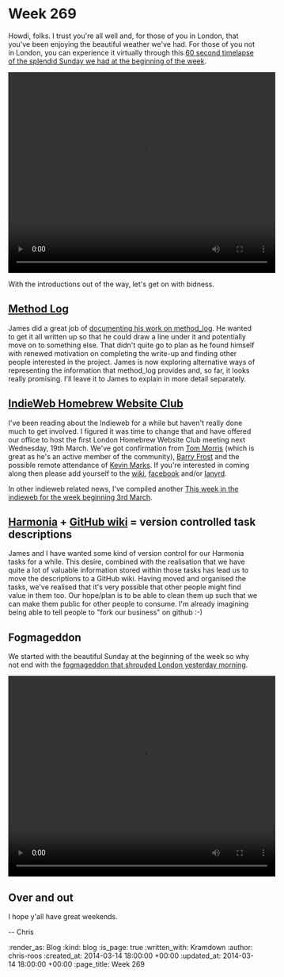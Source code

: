Week 269
========

Howdi, folks. I trust you're all well and, for those of you in London, that you've been enjoying the beautiful weather we've had. For those of you not in London, you can experience it virtually through this [60 second timelapse of the splendid Sunday we had at the beginning of the week](https://thames-time-lapse.s3.amazonaws.com/videos/2014-03-09.800x600.mp4).

<video width="540" height="405" controls="">
  <source src="https://thames-time-lapse.s3.amazonaws.com/videos/2014-03-09.800x600.mp4" type="video/mp4">
  Your browser does not support the video tag.
</video>

With the introductions out of the way, let's get on with bidness.

## [Method Log][]

James did a great job of [documenting his work on method_log](/tracing-the-git-history-of-a-ruby-method). He wanted to get it all written up so that he could draw a line under it and potentially move on to something else. That didn't quite go to plan as he found himself with renewed motivation on completing the write-up and finding other people interested in the project. James is now exploring alternative ways of representing the information that method_log provides and, so far, it looks really promising. I'll leave it to James to explain in more detail separately.

## [IndieWeb Homebrew Website Club][]

I've been reading about the Indieweb for a while but haven't really done much to get involved. I figured it was time to change that and have offered our office to host the first London Homebrew Website Club meeting next Wednesday, 19th March. We've got confirmation from [Tom Morris][] (which is great as he's an active member of the community), [Barry Frost][] and the possible remote attendance of [Kevin Marks][]. If you're interested in coming along then please add yourself to the [wiki](http://indiewebcamp.com/events/2014-03-19-homebrew-website-club), [facebook](https://www.facebook.com/events/268718243295391/) and/or [lanyrd](http://lanyrd.com/2014/homebrew-website-club/).

In other indieweb related news, I've compiled another [This week in the indieweb for the week beginning 3rd March](http://indiewebcamp.com/2014-03-09-this-week-in-the-indieweb).

## [Harmonia][] + [GitHub wiki][] = version controlled task descriptions

James and I have wanted some kind of version control for our Harmonia tasks for a while. This desire, combined with the realisation that we have quite a lot of valuable information stored within those tasks has lead us to move the descriptions to a GitHub wiki. Having moved and organised the tasks, we've realised that it's very possible that other people might find value in them too. Our hope/plan is to be able to clean them up such that we can make them public for other people to consume. I'm already imagining being able to tell people to "fork our business" on github :-)

## Fogmageddon

We started with the beautiful Sunday at the beginning of the week so why not end with the [fogmageddon that shrouded London yesterday morning](https://thames-time-lapse.s3.amazonaws.com/videos/2014-03-13.800x600.mp4).

<video width="540" height="405" controls="">
  <source src="https://thames-time-lapse.s3.amazonaws.com/videos/2014-03-13.800x600.mp4" type="video/mp4">
  Your browser does not support the video tag.
</video>

## Over and out

I hope y'all have great weekends.

-- Chris

[Harmonia]: https://harmonia.io/
[GitHub wiki]: https://github.com/gollum/gollum/wiki
[Method Log]: https://github.com/freerange/method_log
[IndieWeb Homebrew Website Club]: http://indiewebcamp.com/#Homebrew_Website_Club
[Tom Morris]: http://tommorris.org/
[Barry Frost]: http://barryfrost.com/
[Kevin Marks]: http://www.kevinmarks.com/

:render_as: Blog
:kind: blog
:is_page: true
:written_with: Kramdown
:author: chris-roos
:created_at: 2014-03-14 18:00:00 +00:00
:updated_at: 2014-03-14 18:00:00 +00:00
:page_title: Week 269

